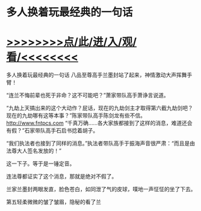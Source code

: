 # 多人换着玩最经典的一句话

# <a href="https://https://github.com/kiuhd/dfrw/issues/1">>>>>>>>>点/此/进/入/观/看/<<<<<<<<</a>

多人换着玩最经典的一句话
八品至尊高手兰墨封站了起来，神情激动大声挥舞手臂！

“连兰不悔前辈也死于非命？这不可能吧？”萧家带队高手萧诤言说道。

“九劫上天搞出来的这个大动作？屁话，现在的九劫剑主才取得第六截九劫剑吧？现在的九劫哪有这等本事？”陈家带队高手陈剑龙有些不信。
http://www.fntpcs.com
“千真万确……各大家族都接到了这样的消息，难道还会有假？”石家带队高手石启书捻着胡子。

“我们执法者也接到了同样的消息。”执法者带队高手于振海声音很严肃：“而且是由法尊大人签名发放的！”

这一下子。等于是一锤定音。

连法尊都证实了这个消息，那就是绝对不假了。

兰家兰墨封两眼发直，脸色苍白，如同泄了气的皮球，噗地一声怔怔的坐了下去。

第五轻柔微微的皱了皱眉，隐秘的看了兰
